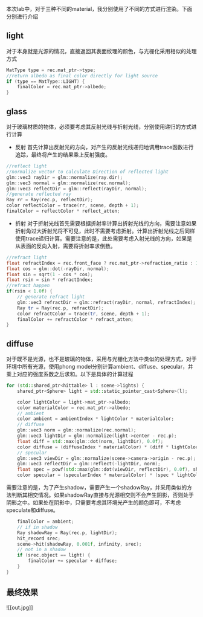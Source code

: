 本次lab中，对于三种不同的material，我分别使用了不同的方式进行渲染。下面分别进行介绍
## light
对于本身就是光源的情况，直接返回其表面纹理的颜色，与光栅化采用相似的处理方式
```cpp
MatType type = rec.mat_ptr->type;
//return albedo as final color directly for light source
if (type == MatType::LIGHT) {
	finalColor = rec.mat_ptr->albedo;
}
```
## glass
对于玻璃材质的物体，必须要考虑其反射光线与折射光线，分别使用递归的方式进行计算
- 反射
首先计算出反射光的方向，对产生的反射光线递归地调用trace函数进行追踪，最终将产生的结果乘上反射强度。
```cpp
//reflect light
//normalize vector to calculate Direction of reflected light
glm::vec3 rayDir = glm::normalize(ray.dir);
glm::vec3 normal = glm::normalize(rec.normal);
glm::vec3 reflectDir = glm::reflect(rayDir, normal);
//generate reflected ray
Ray rr = Ray(rec.p, reflectDir);
color reflectColor = trace(rr, scene, depth + 1);
finalColor = reflectColor * reflect_atten;
```
- 折射
对于折射光线首先需要根据折射率计算出折射光线的方向，需要注意如果折射角过大折射光将不可见，此时不需要考虑折射。计算出折射光线之后同样使用trace递归计算。需要注意的是，此处需要考虑入射光线的方向，如果是从表面的反向入射，需要将折射率求倒数。
```cpp
//refract light
float refractIndex = rec.front_face ? rec.mat_ptr->refraction_ratio : 1.0f / rec.mat_ptr->refraction_ratio;
float cos = glm::dot(-rayDir, normal);
float sin = sqrt(1 - cos * cos);
float rsin = sin * refractIndex;
//refract happen
if(rsin < 1.0f) {
	// generate refract light
	glm::vec3 refractDir = glm::refract(rayDir, normal, refractIndex);
	Ray tr = Ray(rec.p, refractDir);
	color refractColor = trace(tr, scene, depth + 1);
	finalColor += refractColor * refract_atten;
}
```
## diffuse
对于既不是光源，也不是玻璃的物体，采用与光栅化方法中类似的处理方式，对于环境中所有光源，使用phong model分别计算ambient、diffuse、specular，并乘上对应的强度系数之后求和。以下是具体的计算过程
```cpp
for (std::shared_ptr<hittable> l : scene->lights) {
	shared_ptr<Sphere> light = std::static_pointer_cast<Sphere>(l);

	color lightColor = light->mat_ptr->albedo;
	color materialColor = rec.mat_ptr->albedo;
	// ambient
	color ambient = ambientIndex * lightColor * materialColor;
	// diffuse
	glm::vec3 norm = glm::normalize(rec.normal);
	glm::vec3 lightDir = glm::normalize(light->center - rec.p);
	float diff = std::max(glm::dot(norm, lightDir), 0.0f);
	color diffuse = (diffuseIndex * materialColor) * (diff * lightColor);
	// specular
	glm::vec3 viewDir = glm::normalize(scene->camera->origin - rec.p);
	glm::vec3 reflectDir = glm::reflect(-lightDir, norm);
	float spec = powf(std::max(glm::dot(viewDir, reflectDir), 0.0f), shininess);
	color specular = (specularIndex * materialColor) * (spec * lightColor);
```
需要注意的是，为了产生shadow，需要产生一个shadowRay，并采用类似的方法判断其相交情况。如果shadowRay直接与光源相交则不会产生阴影，否则处于阴影之中。如果处在阴影中，只需要考虑其环境光产生的颜色即可，不考虑speculate和diffuse。
```cpp
	finalColor = ambient;
	// if in shadow
	Ray shadowRay = Ray(rec.p, lightDir);
	hit_record srec;
	scene->hit(shadowRay, 0.001f, infinity, srec);
	// not in a shadow
	if (srec.object == light) {
		finalColor += specular + diffuse;
	}
}
```
## 最终效果
![[out.jpg]]